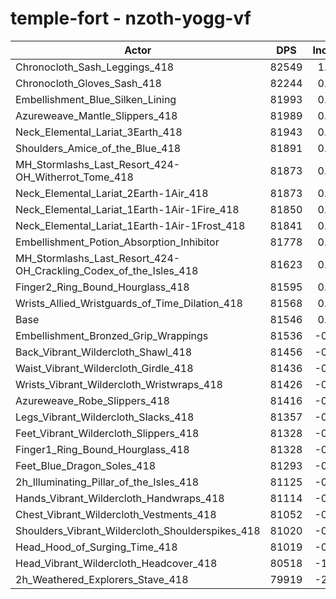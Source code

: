 # temple-fort - nzoth-yogg-vf
| Actor | DPS | Increase |
|---|:---:|:---:|
|Chronocloth_Sash_Leggings_418|82549|1.23%|
|Chronocloth_Gloves_Sash_418|82244|0.86%|
|Embellishment_Blue_Silken_Lining|81993|0.55%|
|Azureweave_Mantle_Slippers_418|81989|0.54%|
|Neck_Elemental_Lariat_3Earth_418|81943|0.49%|
|Shoulders_Amice_of_the_Blue_418|81891|0.42%|
|MH_Stormlashs_Last_Resort_424-OH_Witherrot_Tome_418|81873|0.40%|
|Neck_Elemental_Lariat_2Earth-1Air_418|81873|0.40%|
|Neck_Elemental_Lariat_1Earth-1Air-1Fire_418|81850|0.37%|
|Neck_Elemental_Lariat_1Earth-1Air-1Frost_418|81841|0.36%|
|Embellishment_Potion_Absorption_Inhibitor|81778|0.28%|
|MH_Stormlashs_Last_Resort_424-OH_Crackling_Codex_of_the_Isles_418|81623|0.09%|
|Finger2_Ring_Bound_Hourglass_418|81595|0.06%|
|Wrists_Allied_Wristguards_of_Time_Dilation_418|81568|0.03%|
|Base|81546|0.00%|
|Embellishment_Bronzed_Grip_Wrappings|81536|-0.01%|
|Back_Vibrant_Wildercloth_Shawl_418|81456|-0.11%|
|Waist_Vibrant_Wildercloth_Girdle_418|81436|-0.13%|
|Wrists_Vibrant_Wildercloth_Wristwraps_418|81426|-0.15%|
|Azureweave_Robe_Slippers_418|81416|-0.16%|
|Legs_Vibrant_Wildercloth_Slacks_418|81357|-0.23%|
|Feet_Vibrant_Wildercloth_Slippers_418|81328|-0.27%|
|Finger1_Ring_Bound_Hourglass_418|81328|-0.27%|
|Feet_Blue_Dragon_Soles_418|81293|-0.31%|
|2h_Illuminating_Pillar_of_the_Isles_418|81125|-0.52%|
|Hands_Vibrant_Wildercloth_Handwraps_418|81114|-0.53%|
|Chest_Vibrant_Wildercloth_Vestments_418|81052|-0.61%|
|Shoulders_Vibrant_Wildercloth_Shoulderspikes_418|81020|-0.65%|
|Head_Hood_of_Surging_Time_418|81019|-0.65%|
|Head_Vibrant_Wildercloth_Headcover_418|80518|-1.26%|
|2h_Weathered_Explorers_Stave_418|79919|-2.00%|
